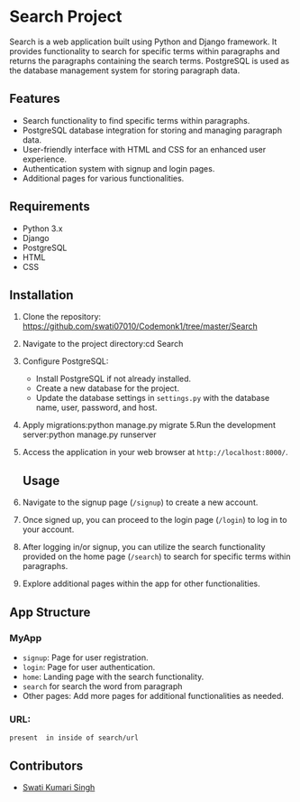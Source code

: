 # Search Project

Search is a web application built using Python and Django framework. It provides functionality to search for specific terms within paragraphs and returns the paragraphs containing the search terms. PostgreSQL is used as the database management system for storing paragraph data.

## Features

- Search functionality to find specific terms within paragraphs.
- PostgreSQL database integration for storing and managing paragraph data.
- User-friendly interface with HTML and CSS for an enhanced user experience.
- Authentication system with signup and login pages.
- Additional pages for various functionalities.

## Requirements

- Python 3.x
- Django
- PostgreSQL
- HTML
- CSS

## Installation

1. Clone the repository: https://github.com/swati07010/Codemonk1/tree/master/Search
2. Navigate to the project directory:cd Search
3. Configure PostgreSQL:
   - Install PostgreSQL if not already installed.
   - Create a new database for the project.
   - Update the database settings in `settings.py` with the database name, user, password, and host.
4. Apply migrations:python manage.py migrate
5.Run the development server:python manage.py runserver
6. Access the application in your web browser at `http://localhost:8000/`.
   ## Usage

1. Navigate to the signup page (`/signup`) to create a new account.
2. Once signed up, you can proceed to the login page (`/login`) to log in to your account.
3. After logging in/or signup, you can utilize the search functionality provided on the home page (`/search`) to search for specific terms within paragraphs.
4. Explore additional pages within the app for other functionalities.

## App Structure

### MyApp

- `signup`: Page for user registration.
- `login`: Page for user authentication.
- `home`: Landing page with the search functionality.
- `search` for search the word from paragraph
- Other pages: Add more pages for additional functionalities as needed.
### URL:
    present  in inside of search/url
## Contributors

- [Swati Kumari Singh](https://github.com/swati07010/Codemonk1)
